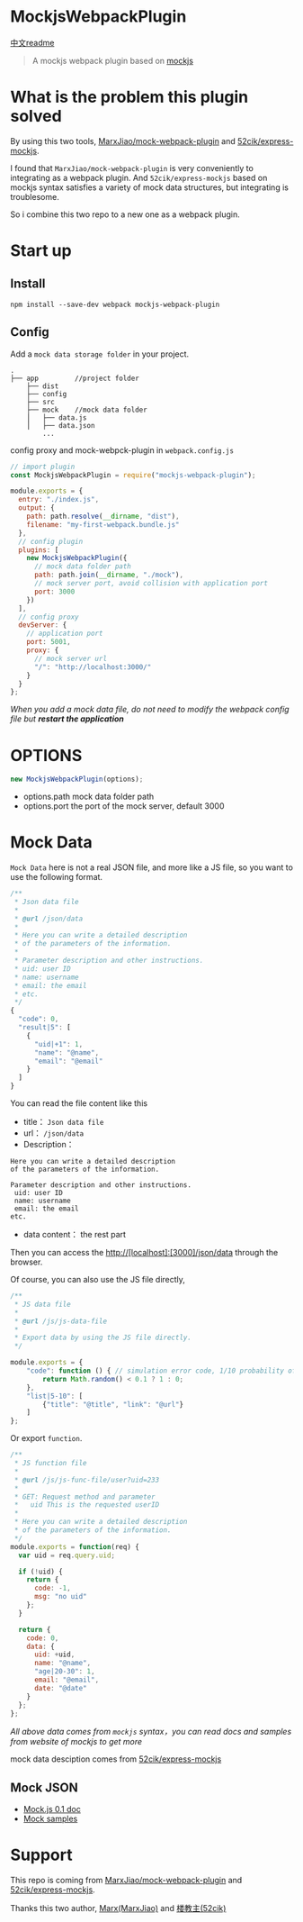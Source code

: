 # MockjsWebpackPlugin
[中文readme](./readme-zh.md)

> A mockjs webpack plugin based on [mockjs](https://github.com/nuysoft/Mock)

# What is the problem this plugin solved

By using this two tools, [MarxJiao/mock-webpack-plugin](.https://github.com/MarxJiao/mock-webpack-plugin) and [52cik/express-mockjs](https://github.com/52cik/express-mockjs).

I found that `MarxJiao/mock-webpack-plugin` is very conveniently to integrating as a webpack plugin.
And `52cik/express-mockjs` based on mockjs syntax satisfies a variety of mock data structures, but integrating is troublesome.

So i combine this two repo to a new one as a webpack plugin.

# Start up

## Install

```
npm install --save-dev webpack mockjs-webpack-plugin
```

## Config

Add a `mock data storage folder` in your project.
```
.
├── app         //project folder
    ├── dist
    ├── config
    ├── src
    ├── mock    //mock data folder
    ⎪   ├── data.js
    ⎪   ├── data.json
        ...
```

config proxy and mock-webpck-plugin in `webpack.config.js`

```javascript
// import plugin
const MockjsWebpackPlugin = require("mockjs-webpack-plugin");

module.exports = {
  entry: "./index.js",
  output: {
    path: path.resolve(__dirname, "dist"),
    filename: "my-first-webpack.bundle.js"
  },
  // config plugin
  plugins: [
    new MockjsWebpackPlugin({
      // mock data folder path
      path: path.join(__dirname, "./mock"),
      // mock server port, avoid collision with application port
      port: 3000
    })
  ],
  // config proxy
  devServer: {
    // application port
    port: 5001,
    proxy: {
      // mock server url
      "/": "http://localhost:3000/"
    }
  }
};
```

_When you add a mock data file, do not need to modify the webpack config file but **restart the application**_

# OPTIONS

```javascript
new MockjsWebpackPlugin(options);
```

* options.path mock data folder path
* options.port the port of the mock server, default 3000

# Mock Data

`Mock Data` here is not a real JSON file, and more like a JS file, so you want to use the following format.

```js
/**
 * Json data file
 *
 * @url /json/data
 *
 * Here you can write a detailed description
 * of the parameters of the information.
 *
 * Parameter description and other instructions.
 * uid: user ID
 * name: username
 * email: the email
 * etc.
 */
{
  "code": 0,
  "result|5": [
    {
      "uid|+1": 1,
      "name": "@name",
      "email": "@email"
    }
  ]
}
```

You can read the file content like this

- title： `Json data file`
- url： `/json/data`
- Description：
```
Here you can write a detailed description
of the parameters of the information.

Parameter description and other instructions.
 uid: user ID
 name: username
 email: the email
etc.
```
- data content： the rest part

Then you can access the <http://[localhost]:[3000]/json/data> through the browser.

Of course, you can also use the JS file directly,

``` js
/**
 * JS data file
 *
 * @url /js/js-data-file
 *
 * Export data by using the JS file directly.
 */

module.exports = {
    "code": function () { // simulation error code, 1/10 probability of error code 1.
        return Math.random() < 0.1 ? 1 : 0;
    },
    "list|5-10": [
        {"title": "@title", "link": "@url"}
    ]
};
```

Or export `function`.

``` js
/**
 * JS function file
 *
 * @url /js/js-func-file/user?uid=233
 *
 * GET: Request method and parameter
 *   uid This is the requested userID
 *
 * Here you can write a detailed description
 * of the parameters of the information.
 */
module.exports = function(req) {
  var uid = req.query.uid;

  if (!uid) {
    return {
      code: -1,
      msg: "no uid"
    };
  }

  return {
    code: 0,
    data: {
      uid: +uid,
      name: "@name",
      "age|20-30": 1,
      email: "@email",
      date: "@date"
    }
  };
};
```

_All above data comes from `mockjs` syntax，you can read docs and samples from website of mockjs to get more_

mock data desciption comes from [52cik/express-mockjs](https://github.com/52cik/express-mockjs)

## Mock JSON
* [Mock.js 0.1 doc](https://github.com/nuysoft/Mock/wiki)
* [Mock samples](http://mockjs-lite.js.org/docs/examples.html)

# Support
This repo is coming from [MarxJiao/mock-webpack-plugin](.https://github.com/MarxJiao/mock-webpack-plugin) and [52cik/express-mockjs](https://github.com/52cik/express-mockjs).

Thanks this two author, [Marx(MarxJiao)](https://github.com/MarxJiao) and [楼教主(52cik)](https://github.com/52cik)